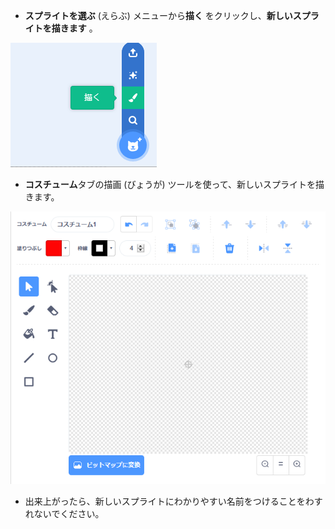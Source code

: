 - **スプライトを選ぶ** (えらぶ) メニューから**描く** をクリックし、**新しいスプライトを描きます** 。

![新しいスプライト](images/new_sprite.png)

- **コスチューム**タブの描画 (びょうが) ツールを使って、新しいスプライトを描きます。

![描画ツール](images/paint_tools.png)

- 出来上がったら、新しいスプライトにわかりやすい名前をつけることをわすれないでください。